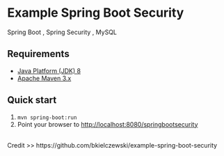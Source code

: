 Example Spring Boot Security
============================

Spring Boot , Spring Security , MySQL

Requirements
------------
* [Java Platform (JDK) 8](http://www.oracle.com/technetwork/java/javase/downloads/index.html)
* [Apache Maven 3.x](http://maven.apache.org/)

Quick start
-----------
1. `mvn spring-boot:run`
3. Point your browser to [http://localhost:8080/springbootsecurity](http://localhost:8080/)

<br/>
Credit >> https://github.com/bkielczewski/example-spring-boot-security